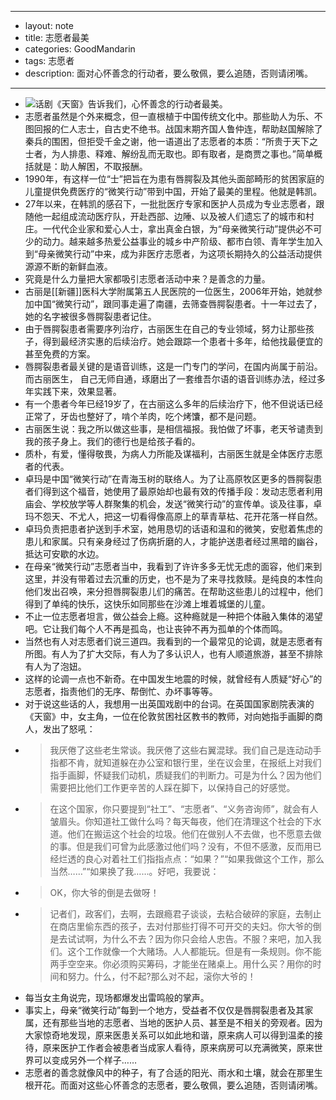 - ---
- layout: note
- title: 志愿者最美
- categories: GoodMandarin
- tags: 志愿者
- description: 面对心怀善念的行动者，要么敬佩，要么追随，否则请闭嘴。
- ---
- ![话剧《天窗》告诉我们，心怀善念的行动者最美。](http://upload-images.jianshu.io/upload_images/19107-cf32137b5cbbbb45.jpg?imageMogr2/auto-orient/strip%7CimageView2/2/w/1240)
- 志愿者虽然是个外来概念，但一直根植于中国传统文化中。那些助人为乐、不图回报的仁人志士，自古史不绝书。战国末期齐国人鲁仲连，帮助赵国解除了秦兵的围困，但拒受千金之谢，他一语道出了志愿者的本质：“所贵于天下之士者，为人排患、释难、解纷乱而无取也。即有取者，是商贾之事也。”简单概括就是：助人解困，不取报酬。
- 1990年，有这样一位“士”把旨在为患有唇腭裂及其他头面部畸形的贫困家庭的儿童提供免费医疗的“微笑行动”带到中国，开始了最美的里程。他就是韩凯。
- 27年以来，在韩凯的感召下，一批批医疗专家和医护人员成为专业志愿者，跟随他一起组成流动医疗队，开赴西部、边陲、以及被人们遗忘了的城市和村庄。一代代企业家和爱心人士，拿出真金白银，为“母亲微笑行动”提供必不可少的动力。越来越多热爱公益事业的城乡中产阶级、都市白领、青年学生加入到“母亲微笑行动”中来，成为非医疗志愿者，为这项长期持久的公益活动提供源源不断的新鲜血液。
- 究竟是什么力量把大家都吸引志愿者活动中来？是善念的力量。
- 古丽是[[新疆]]医科大学附属第五人民医院的一位医生，2006年开始，她就参加中国“微笑行动”，跟同事走遍了南疆，去筛查唇腭裂患者。十一年过去了，她的名字被很多唇腭裂患者记住。
- 由于唇腭裂患者需要序列治疗，古丽医生在自己的专业领域，努力让那些孩子，得到最经济实惠的后续治疗。她会跟踪一个患者十多年，给他找最便宜的甚至免费的方案。
- 唇腭裂患者最关键的是语音训练，这是一门专门的学问，在国内尚属于前沿。而古丽医生， 自己无师自通，琢磨出了一套维吾尔语的语音训练办法，经过多年实践下来，效果显著。
- 有一个患者今年已经19岁了，在古丽这么多年的后续治疗下，他不但说话已经正常了，牙齿也整好了，啃个羊肉，吃个烤馕，都不是问题。
- 古丽医生说：我之所以做这些事，是相信福报。我怕做了坏事，老天爷谴责到我的孩子身上。我们的德行也是给孩子看的。
- 质朴，有爱，懂得敬畏，为病人力所能及谋福利，古丽医生就是全体医疗志愿者的代表。
- 卓玛是中国“微笑行动”在青海玉树的联络人。为了让高原牧区更多的唇腭裂患者们得到这个福音，她使用了最原始却也最有效的传播手段：发动志愿者利用庙会、学校放学等人群聚集的机会，发送“微笑行动”的宣传单。谈及往事，卓玛不怨天、不尤人，把这一切看得像高原上的草青草枯、花开花落一样自然。
- 卓玛负责把患者护送到手术室，她用恳切的话语和温和的微笑，安慰着焦虑的患儿和家属。只有亲身经过了伤病折磨的人，才能护送患者经过黑暗的幽谷，抵达可安歇的水边。
- 在母亲“微笑行动”志愿者当中，我看到了许许多多无忧无虑的面容，他们来到这里，并没有带着过去沉重的历史，也不是为了来寻找救赎。是纯良的本性向他们发出召唤，来分担唇腭裂患儿们的痛苦。在帮助这些患儿的过程中，他们得到了单纯的快乐，这快乐如同那些在沙滩上堆着城堡的儿童。
- 不止一位志愿者坦言，做公益会上瘾。这种瘾就是一种把个体融入集体的渴望吧。它让我们每个人不再是孤岛，也让丧钟不再为孤单的个体而鸣。
- 当然也有人对志愿者们说三道四。我看到的一个最常见的论调，就是志愿者有所图。有人为了扩大交际，有人为了多认识人，也有人顺道旅游，甚至不排除有人为了泡妞。
- 这样的论调一点也不新奇。在中国发生地震的时候，就曾经有人质疑“好心”的志愿者，指责他们的无序、帮倒忙、办坏事等等。
- 对于说这些话的人，我想用一出英国戏剧中的台词。在英国国家剧院表演的《天窗》中，女主角，一位在伦敦贫困社区教书的教师，对向她指手画脚的商人，发出了怒吼：
- > 我厌倦了这些老生常谈。我厌倦了这些右翼混球。我们自己是连动动手指都不肯，就知道躲在办公室和银行里，坐在议会里，在报纸上对我们指手画脚，怀疑我们动机，质疑我们的判断力。可是为什么？因为他们需要把比他们工作更辛苦的人踩在脚下，以保持自己的好感觉。
- > 在这个国家，你只要提到“社工”、“志愿者”、“义务咨询师”，就会有人皱眉头。你知道社工做什么吗？每天每夜，他们在清理这个社会的下水道。他们在搬运这个社会的垃圾。他们在做别人不去做，也不愿意去做的事。但是我们可曾为此感激过他们吗？没有，不但不感激，反而用已经烂透的良心对着社工们指指点点：“如果？”“如果我做这个工作，那么当然……”“如果换了我……。好吧，我要说：
- > OK，你大爷的倒是去做呀！
- > 记者们，政客们，去啊，去跟瘾君子谈谈，去粘合破碎的家庭，去制止在商店里偷东西的孩子，去对付那些打得不可开交的夫妇。你大爷的倒是去试试啊，为什么不去？因为你只会给人忠告。不服？来吧，加入我们。这个工作就像一个大赌场。人人都能玩。但是有一条规则。你不能两手空空来。你必须购买筹码，才能坐在赌桌上。用什么买？用你的时间和努力。什么，付不起?那么对不起，滚你大爷的！
- 每当女主角说完，现场都爆发出雷鸣般的掌声。
- 事实上，母亲“微笑行动”每到一个地方，受益者不仅仅是唇腭裂患者及其家属，还有那些当地的志愿者、当地的医护人员、甚至是不相关的旁观者。因为大家惊奇地发现，原来医患关系可以如此地和谐，原来病人可以得到温柔的接待，原来医护工作者会被患者当成家人看待，原来病房可以充满微笑，原来世界可以变成另外一个样子……
- 志愿者的善念就像风中的种子，有了合适的阳光、雨水和土壤，就会在那里生根开花。而面对这些心怀善念的志愿者，要么敬佩，要么追随，否则请闭嘴。
